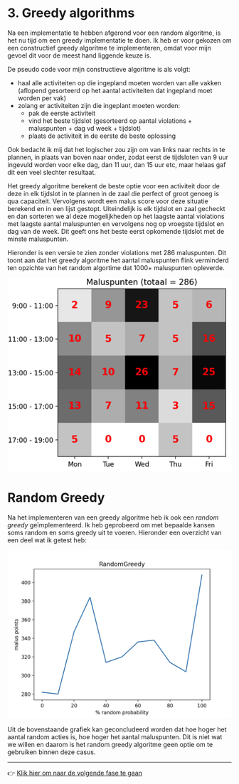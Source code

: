 # 3. Greedy algorithms

Na een implementatie te hebben afgerond voor een random algoritme, is het nu
tijd om een greedy implementatie te doen. Ik heb er voor gekozen om een
constructief greedy algoritme te implementeren, omdat voor mijn gevoel dit voor
de meest hand liggende keuze is.

De pseudo code voor mijn constructieve algoritme is als volgt:
-  haal alle activiteiten op die ingepland moeten worden van alle vakken
   (aflopend gesorteerd op het aantal activiteiten dat ingepland moet worden per
   vak)
-  zolang er activiteiten zijn die ingeplant moeten worden:
    - pak de eerste activiteit
    - vind het beste tijdslot (gesorteerd op aantal violations + maluspunten + dag vd week + tijdslot)
    - plaats de activiteit in de eerste de beste oplossing

Ook bedacht ik mij dat het logischer zou zijn om van links naar rechts in te
plannen, in plaats van boven naar onder, zodat eerst de tijdsloten van 9 uur
ingevuld worden voor elke dag, dan 11 uur, dan 15 uur etc, maar helaas gaf dit
een veel slechter resultaat.

Het greedy algoritme berekent de beste optie voor een activiteit door de deze in
elk tijdslot in te plannen in de zaal die perfect of groot genoeg is qua
capaciteit. Vervolgens wordt een malus score voor deze situatie berekend en in
een lijst gestopt. Uiteindelijk is elk tijdslot en zaal gecheckt en dan sorteren
we al deze mogelijkheden op het laagste aantal violations met laagste aantal
maluspunten en vervolgens nog op vroegste tijdslot en dag van de week. Dit geeft
ons het beste eerst opkomende tijdslot met de minste maluspunten.

Hieronder is een versie te zien zonder violations met 286 maluspunten. Dit toont
aan dat het greedy algoritme het aantal maluspunten flink verminderd ten
opzichte van het random algortime dat 1000+ maluspunten opleverde.

![heatmap with timetable results](./heatmap.png)

# Random Greedy

Na het implementeren van een greedy algoritme heb ik ook een *random greedy*
geïmplementeerd. Ik heb geprobeerd om met bepaalde kansen soms random en soms
greedy uit te voeren. Hieronder een overzicht van een deel wat ik getest heb:

![random greedy data plot](./random-greedy-stats.png)

Uit de bovenstaande grafiek kan geconcludeerd worden dat hoe hoger het aantal
random acties is, hoe hoger het aantal maluspunten. Dit is niet wat we willen en
daarom is het random greedy algoritme geen optie om te gebruiken binnen deze
casus.

---

:point_right: [Klik hier om naar de volgende fase te gaan](../4-hillclimber/README.md)
